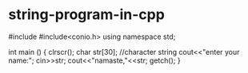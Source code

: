 # string-program-in-cpp
#include<iostream>
#include<conio.h>
 using namespace std; 

int main ()
{
   clrscr();
   char str[30];      //character string 
   cout<<"enter your name:";
   cin>>str; 
   cout<<"namaste,"<<str;
   getch();
} 





